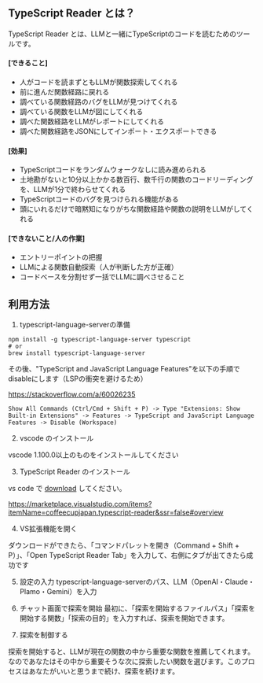 ## TypeScript Reader とは？
TypeScript Reader とは、LLMと一緒にTypeScriptのコードを読むためのツールです。

#### [できること]
- 人がコードを読まずともLLMが関数探索してくれる
- 前に進んだ関数経路に戻れる
- 調べている関数経路のバグをLLMが見つけてくれる
- 調べている関数をLLMが図にしてくれる
- 調べた関数経路をLLMがレポートにしてくれる
- 調べた関数経路をJSONにしてインポート・エクスポートできる

#### [効果]
- TypeScriptコードをランダムウォークなしに読み進められる
- 土地勘がないと10分以上かかる数百行、数千行の関数のコードリーディングを、LLMが1分で終わらせてくれる
- TypeScriptコードのバグを見つけられる機能がある
- 頭にいれるだけで暗黙知になりがちな関数経路や関数の説明をLLMがしてくれる

#### [できないこと/人の作業]
- エントリーポイントの把握
- LLMによる関数自動探索（人が判断した方が正確）
- コードベースを分割せず一括でLLMに調べさせること

## 利用方法

1. typescript-language-serverの準備

```
npm install -g typescript-language-server typescript
# or
brew install typescript-language-server
```

その後、"TypeScript and JavaScript Language Features"を以下の手順でdisableにします（LSPの衝突を避けるため）

https://stackoverflow.com/a/60026235

```
Show All Commands (Ctrl/Cmd + Shift + P) -> Type "Extensions: Show Built-in Extensions" -> Features -> TypeScript and JavaScript Language Features -> Disable (Workspace)
```

2. vscode のインストール

vscode 1.100.0以上のものをインストールしてください

3. TypeScript Reader のインストール

vs code で [download](https://marketplace.visualstudio.com/items?itemName=coffeecupjapan.typescript-reader&ssr=false#overview) してください。

https://marketplace.visualstudio.com/items?itemName=coffeecupjapan.typescript-reader&ssr=false#overview 

4. VS拡張機能を開く

ダウンロードができたら、「コマンドパレットを開き（Command + Shift + P）」、「Open TypeScript Reader Tab」を入力して、右側にタブが出てきたら成功です

5. 設定の入力
typescript-language-serverのパス、LLM（OpenAI・Claude・Plamo・Gemini）を入力

6. チャット画面で探索を開始
最初に、「探索を開始するファイルパス」「探索を開始する関数」「探索の目的」を入力すれば、探索を開始できます。

7. 探索を制御する

探索を開始すると、LLMが現在の関数の中から重要な関数を推薦してくれます。なのであなたはその中から重要そうな次に探索したい関数を選びます。このプロセスはあなたがいいと思うまで続け、探索を続けます。
